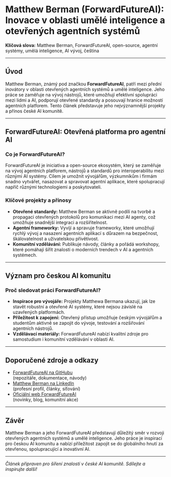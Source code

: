 # Matthew Berman (ForwardFutureAI): Inovace v oblasti umělé inteligence a otevřených agentních systémů

**Klíčová slova:** Matthew Berman, ForwardFutureAI, open-source, agentní systémy, umělá inteligence, AI vývoj, čeština

---

## Úvod

Matthew Berman, známý pod značkou **ForwardFutureAI**, patří mezi přední inovátory v oblasti otevřených agentních systémů a umělé inteligence. Jeho práce se zaměřuje na vývoj nástrojů, které umožňují efektivní spolupráci mezi lidmi a AI, podporují otevřené standardy a posouvají hranice možností agentních platforem. Tento článek představuje jeho nejvýznamnější projekty a přínos české AI komunitě.

---

## ForwardFutureAI: Otevřená platforma pro agentní AI

### Co je ForwardFutureAI?

ForwardFutureAI je iniciativa a open-source ekosystém, který se zaměřuje na vývoj agentních platforem, nástrojů a standardů pro interoperabilitu mezi různými AI systémy. Cílem je umožnit vývojářům, výzkumníkům i firmám snadno vytvářet, nasazovat a spravovat agentní aplikace, které spolupracují napříč různými technologiemi a poskytovateli.

### Klíčové projekty a přínosy

- **Otevřené standardy:** Matthew Berman se aktivně podílí na tvorbě a propagaci otevřených protokolů pro komunikaci mezi AI agenty, což umožňuje snadnější integraci a rozšiřitelnost.
- **Agentní frameworky:** Vyvíjí a spravuje frameworky, které umožňují rychlý vývoj a nasazení agentních aplikací s důrazem na bezpečnost, škálovatelnost a uživatelskou přívětivost.
- **Komunitní vzdělávání:** Publikuje návody, články a pořádá workshopy, které pomáhají šířit znalosti o moderních trendech v AI a agentních systémech.

---

## Význam pro českou AI komunitu

### Proč sledovat práci ForwardFutureAI?

- **Inspirace pro vývojáře:** Projekty Matthewa Bermana ukazují, jak lze stavět robustní a otevřené AI systémy, které nejsou závislé na uzavřených platformách.
- **Příležitost k zapojení:** Otevřený přístup umožňuje českým vývojářům a studentům aktivně se zapojit do vývoje, testování a rozšiřování agentních nástrojů.
- **Vzdělávací materiály:** ForwardFutureAI nabízí kvalitní zdroje pro samostudium i komunitní vzdělávání v oblasti AI.

---

## Doporučené zdroje a odkazy

- [ForwardFutureAI na GitHubu](https://github.com/forwardfutureai)  
  (repozitáře, dokumentace, návody)
- [Matthew Berman na LinkedIn](https://www.linkedin.com/in/matthewberman/)  
  (profesní profil, články, síťování)
- [Oficiální web ForwardFutureAI](https://forwardfuture.ai)  
  (novinky, blog, komunitní akce)

---

## Závěr

Matthew Berman a jeho ForwardFutureAI představují důležitý směr v rozvoji otevřených agentních systémů a umělé inteligence. Jeho práce je inspirací pro českou AI komunitu a nabízí příležitost zapojit se do globálního hnutí za otevřenou, spolupracující a inovativní AI.

---

*Článek připraven pro šíření znalostí v české AI komunitě. Sdílejte a inspirujte další!* 